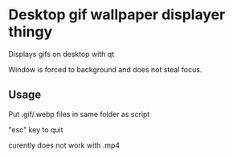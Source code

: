 # Desktop gif wallpaper displayer thingy
Displays gifs on desktop with qt

Window is forced to background and does not steal focus.

## Usage
Put .gif/.webp files in same folder as script

"esc" key to quit

curently does not work with .mp4
